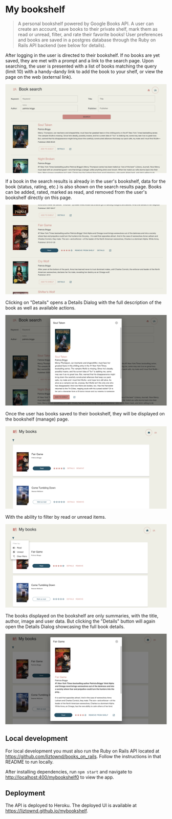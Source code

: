 # My bookshelf

> A personal bookshelf powered by Google Books API.
> A user can create an account, save books to their private shelf, mark them as read or unread, filter, and rate their favorite books! User preferences and books are saved in a postgres database through the Ruby on Rails API backend (see below for details).

After logging in the user is directed to their bookshelf. If no books are yet saved, they are met with a prompt and a link to the search page. Upon searching, the user is presented with a list of books matching the query (limit 10) with a handy-dandy link to add the book to your shelf, or view the page on the web (external link).

<img src="./public/readmeAssets/search-results.png">

If a book in the search results is already in the user's bookshelf, data for the book (status, rating, etc.) is also shown on the search results page. Books can be added, rated, marked as read, and removed from the user's bookshelf directly on this page.

<img src="./public/readmeAssets/search-read.png">

Clicking on "Details" opens a Details Dialog with the full description of the book as well as available actions.

<img src="./public/readmeAssets/search-detail.png">

Once the user has books saved to their bookshelf, they will be displayed on the bookshelf (manage) page.

<img src="./public/readmeAssets/bookshelf.png">

With the ability to filter by read or unread items.

<img src="./public/readmeAssets/filter.png">

The books displayed on the bookshelf are only summaries, with the title, author, image and user data. But clicking the "Details" button will again open the Details Dialog showcasing the full book details.

<img src="./public/readmeAssets/bookshelf-details.png">

## Local development

For local development you must also run the Ruby on Rails API located at <a href="https://github.com/liztownd/books_on_rails">https://github.com/liztownd/books_on_rails</a>. Follow the instructions in that README to run locally.

After installing dependencies, run `npm start` and navigate to <a href="http://localhost:4000/mybookshelf">http://localhost:400/mybookshelf0</a> to view the app.

## Deployment

The API is deployed to Heroku. The deployed UI is available at <a href="https://liztownd.github.io/mybookshelf">https://liztownd.github.io/mybookshelf</a>.
